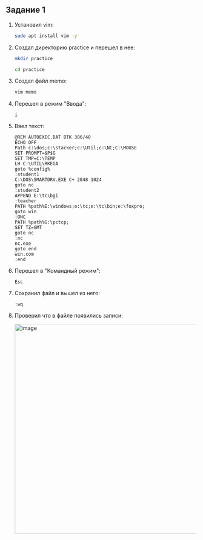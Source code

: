 ## Задание 1
1) Установил vim:
   ```bash
   sudo apt install vim -y
   ```
2) Создал директорию practice и перешел в нее:
   ```bash
   mkdir practice
   ```
   ```bash
   cd practice
   ```
3) Создал файл memo:
   ```bash
   vim memo
   ```
4) Перешел в режим "Ввода":
   ```text
   i
   ```
5) Ввел текст:
   ```text
   @REM AUTOEXEC.BAT DTK 386/40
   ECHO OFF
   Path c:\dos;c:\stacker;c:\Util;c:\NC;C:\MOUSE
   SET PROMPT=$P$G
   SET TMP=C:\TEMP
   LH C:\UTIL\RKEGA
   goto %config%
   :student1
   C:\DOS\SMARTDRV.EXE C+ 2048 1024
   goto nc
   :student2
   APPEND E:\tc\bgi
   :teacher
   PATH %path%E:\windows;e:\tc;e:\tc\bin;e:\foxpro;
   goto win
   :ONC
   PATH %path%G:\pctcp;
   SET TZ=GMT
   goto nc
   :nc
   nc.exe
   goto end
   win.com
   :end
   ```
6) Перешел в "Командный режим":
   ```text
   Esc
   ```
7) Сохранил файл и вышел из него:
   ```text
   :wq
   ```
8) Проверил что в файле появились записи:

   <img width="509" height="552" alt="image" src="https://github.com/user-attachments/assets/32f93e9f-a7ed-4fb6-b11f-99fb8eb04f50" />




```bash

```
